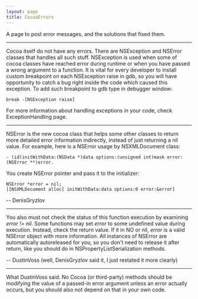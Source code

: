 ```yaml
---
layout: page
title: CocoaErrors
---
```


A page to post error messages, and the solutions that fixed them.

---- 

Cocoa itself do not have any errors. There are NSException and NSError classes that handles all such stuff. 
NSException is used when some of cocoa classes have reached error during runtime or when you have passed a wrong argument to a function.
It is vital for every developer to install custom breakpoint on each NSException raise in gdb, so you will have opportunity to catch a bug right inside the code which caused this exception. To add such breakpoint to gdb type in debugger window:

    break -[NSException raise]

For more information about handling exceptions in your code, check ExceptionHandling page.

----

NSError is the new cocoa class that helps some other classes to return more detailed error information indirectly, instead of just returning a nil value. For example, here is a NSError usage by NSXMLDocument class:

    - (id)initWithData:(NSData *)data options:(unsigned int)mask error:(NSError **)error.

You create NSError pointer and pass it to the initializer: 

    NSError *error = nil;
    [[NSXMLDocument alloc] initWithData:data options:0 error:&error]

-- DenisGryzlov

----

You also must not check the status of this function execution by examining *error != nil*. Some functions may set *error* to some undefined value during execution. Instead, check the return value. If it in NO or nil, *error* is a valid NSError object with more information. All instances of NSError are automatically autoreleased for you, so you don't need to release it after return, like you should do in NSPropertyListSerialization methods.

-- DustinVoss (well, DenisGryzlov said it, I just restated it more clearly)

----

What DustinVoss said.  No Cocoa (or third-party) methods should be modifying the value of a passed-in error argument unless an error actually occurs, but you should also not depend on that in your own code.

